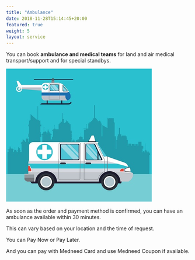 ```yaml
---
title: "Ambulance"
date: 2018-11-28T15:14:45+20:00 
featured: true
weight: 5
layout: service
---
```


You can book **ambulance and medical teams** for land and air medical transport/support and for special standbys.

![Ambulance](/images/illustrations/ambulance2.jpg)


As soon as the order and payment method is confirmed, you can have an ambulance available within 30 minutes. 

This can vary based on your location and the time of request.

You can Pay Now or Pay Later.

And you can pay with Medneed Card and use Medneed Coupon if available.



